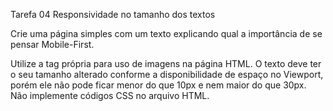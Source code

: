 Tarefa 04 Responsividade no tamanho dos textos

Crie uma página simples com um texto explicando qual a importância de se pensar Mobile-First.

Utilize a tag própria para uso de imagens na página HTML.
O texto deve ter o seu tamanho alterado conforme a disponibilidade de espaço no Viewport, porém ele não pode ficar menor do que 10px e nem maior do que 30px.
Não implemente códigos CSS no arquivo HTML.